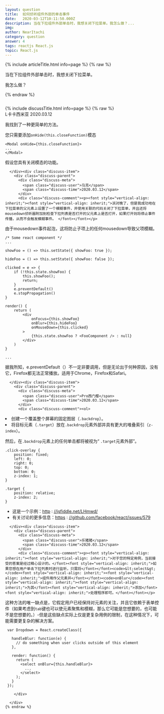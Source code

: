 ```yaml
---
layout: question
title:  如何侦听组件外部的单击事件
date:   2020-03-12T10:11:50.000Z
description: 当在下拉组件外部单击时，我想关闭下拉菜单。我怎么做？...
img: 
author: NearItachi
category: question
answer: 4
tags: reactjs React.js
topic: React.js
---
```

<div class="article-root">
  <div class="article">
    {% include articleTitle.html info=page %}
    {% raw %}
    <div class="article-content"><p><font style="vertical-align: inherit;"><font style="vertical-align: inherit;">当在下拉组件外部单击时，我想关闭下拉菜单。</font></font></p>

<p><font style="vertical-align: inherit;"><font style="vertical-align: inherit;">我怎么做？</font></font></p></div>
    {% endraw %}
  </div>
  <p style="height: 0;width:0;overflow: hidden;"> 第1260篇《如何侦听组件外部的单击事件》来自Winter(https://github.com/aiyld/aiyld.github.io)的站点</p>
  <div class="discuss-wrapper">
    {% include discussTitle.html info=page %}
    {% raw %}
    <div class="discuss-item">
        <div class="discuss-parent">
          <div class="discuss-meta">
            <span class="discuss-user">L卡卡西米亚</span>
            <span class="discuss-time">2020.03.12</span>
          </div>
          <div class="discuss-comment"><p><font style="vertical-align: inherit;"><font style="vertical-align: inherit;">我找到了一种更简单的方法。</font></font></p>

<p><font style="vertical-align: inherit;"><font style="vertical-align: inherit;">您只需要添加</font></font><code>onHide(this.closeFunction)</code><font style="vertical-align: inherit;"><font style="vertical-align: inherit;">模态</font></font></p>

<pre><code>&lt;Modal onHide={this.closeFunction}&gt;<font></font>
...<font></font>
&lt;/Modal&gt;<font></font>
</code></pre>

<p><font style="vertical-align: inherit;"><font style="vertical-align: inherit;">假设您具有关闭模态的功能。</font></font></p></div>
        </div>
        
      </div><div class="discuss-item">
        <div class="discuss-parent">
          <div class="discuss-meta">
            <span class="discuss-user">马克</span>
            <span class="discuss-time">2020.03.12</span>
          </div>
          <div class="discuss-comment"><p><font style="vertical-align: inherit;"><font style="vertical-align: inherit;">派对晚了，但是我成功地在下拉菜单的父元素上设置了一个模糊事件，并使用关联的代码关闭了下拉菜单，并且还将mousedown侦听器附加到检查下拉列表是否打开的父元素上是否打开，如果打开则将停止事件传播，从而不会触发模糊事件。 </font></font></p>

<p><font style="vertical-align: inherit;"><font style="vertical-align: inherit;">由于mousedown事件起泡，这将防止子项上的任何mousedown导致父项模糊。</font></font></p>

<pre><code>/* Some react component */<font></font>
...<font></font>
<font></font>
showFoo = () =&gt; this.setState({ showFoo: true });<font></font>
<font></font>
hideFoo = () =&gt; this.setState({ showFoo: false });<font></font>
<font></font>
clicked = e =&gt; {<font></font>
    if (!this.state.showFoo) {<font></font>
        this.showFoo();<font></font>
        return;<font></font>
    }<font></font>
    e.preventDefault()<font></font>
    e.stopPropagation()<font></font>
}<font></font>
<font></font>
render() {<font></font>
    return (<font></font>
        &lt;div <font></font>
            onFocus={this.showFoo}<font></font>
            onBlur={this.hideFoo}<font></font>
            onMouseDown={this.clicked}<font></font>
        &gt;<font></font>
            {this.state.showFoo ? &lt;FooComponent /&gt; : null}<font></font>
        &lt;/div&gt;<font></font>
    )<font></font>
}<font></font>
<font></font>
...<font></font>
</code></pre>

<p><font style="vertical-align: inherit;"><font style="vertical-align: inherit;">据我所知，e.preventDefault（）不一定非要调用，但是无论出于何种原因，没有它，Firefox都无法正常播放。</font><font style="vertical-align: inherit;">适用于Chrome，Firefox和Safari。</font></font></p></div>
        </div>
        
      </div><div class="discuss-item">
        <div class="discuss-parent">
          <div class="discuss-meta">
            <span class="discuss-user">Pro西门樱</span>
            <span class="discuss-time">2020.03.12</span>
          </div>
          <div class="discuss-comment"><ol>
<li><font style="vertical-align: inherit;"><font style="vertical-align: inherit;">创建一个覆盖整个屏幕的固定图层（</font></font><code>.backdrop</code><font style="vertical-align: inherit;"><font style="vertical-align: inherit;">）。</font></font></li>
<li><font style="vertical-align: inherit;"><font style="vertical-align: inherit;">将目标元素（</font></font><code>.target</code><font style="vertical-align: inherit;"><font style="vertical-align: inherit;">）放在</font></font><code>.backdrop</code><font style="vertical-align: inherit;"><font style="vertical-align: inherit;">元素</font><font style="vertical-align: inherit;">外部</font><font style="vertical-align: inherit;">并具有更大的堆叠索引（</font></font><code>z-index</code><font style="vertical-align: inherit;"><font style="vertical-align: inherit;">）。</font></font></li>
</ol>

<p><font style="vertical-align: inherit;"><font style="vertical-align: inherit;">然后，在</font></font><code>.backdrop</code><font style="vertical-align: inherit;"><font style="vertical-align: inherit;">元素</font><font style="vertical-align: inherit;">上的任何单击</font><font style="vertical-align: inherit;">都将被视为“ </font></font><code>.target</code><font style="vertical-align: inherit;"><font style="vertical-align: inherit;">元素</font><font style="vertical-align: inherit;">外部</font><font style="vertical-align: inherit;">”。</font></font></p>



<pre class="lang-css prettyprint-override"><code>.click-overlay {<font></font>
    position: fixed;<font></font>
    left: 0;<font></font>
    right: 0;<font></font>
    top: 0;<font></font>
    bottom: 0;<font></font>
    z-index: 1;<font></font>
}<font></font>
<font></font>
.target {<font></font>
    position: relative;<font></font>
    z-index: 2;<font></font>
}<font></font>
</code></pre>

<ul>
<li><font style="vertical-align: inherit;"><font style="vertical-align: inherit;">这是一个示例：</font><a href="http://jsfiddle.net/LHmwd/" rel="nofollow"><font style="vertical-align: inherit;">http</font></a><font style="vertical-align: inherit;"> : </font></font><a href="http://jsfiddle.net/LHmwd/" rel="nofollow"><font style="vertical-align: inherit;"><font style="vertical-align: inherit;">//jsfiddle.net/LHmwd/</font></font></a></li>
<li><font style="vertical-align: inherit;"><font style="vertical-align: inherit;">有关讨论的更多信息：</font><a href="https://github.com/facebook/react/issues/579" rel="nofollow"><font style="vertical-align: inherit;">https</font></a><font style="vertical-align: inherit;"> : </font></font><a href="https://github.com/facebook/react/issues/579" rel="nofollow"><font style="vertical-align: inherit;"><font style="vertical-align: inherit;">//github.com/facebook/react/issues/579</font></font></a></li>
</ul></div>
        </div>
        
      </div><div class="discuss-item">
        <div class="discuss-parent">
          <div class="discuss-meta">
            <span class="discuss-user">乐猪猪</span>
            <span class="discuss-time">2020.03.12</span>
          </div>
          <div class="discuss-comment"><p><font style="vertical-align: inherit;"><font style="vertical-align: inherit;">对于您的特定用例，当前接受的答案是经过精心设计的。</font><font style="vertical-align: inherit;">如果您想在用户单击下拉列表时进行监听，只需将</font></font><code>&lt;select&gt;</code><font style="vertical-align: inherit;"><font style="vertical-align: inherit;">组件用作父元素并</font></font><code>onBlur</code><font style="vertical-align: inherit;"><font style="vertical-align: inherit;">为其</font><font style="vertical-align: inherit;">添加</font><font style="vertical-align: inherit;">处理程序即可。</font></font></p>

<p><font style="vertical-align: inherit;"><font style="vertical-align: inherit;">这种方法的唯一缺点是，它假定用户已经保持对元素的关注，并且它依赖于表单控件（如果考虑到</font></font><code>tab</code><font style="vertical-align: inherit;"><font style="vertical-align: inherit;">键也可以使元素聚焦和模糊</font><font style="vertical-align: inherit;">，那么它可能是您想要的，也可能不是您想要的。</font><font style="vertical-align: inherit;">）-但是这些缺点实际上仅是更复杂用例的限制，在这种情况下，可能需要更复杂的解决方案。</font></font></p>

<pre><code> var Dropdown = React.createClass({<font></font>
<font></font>
   handleBlur: function(e) {<font></font>
     // do something when user clicks outside of this element<font></font>
   },<font></font>
<font></font>
   render: function() {<font></font>
     return (<font></font>
       &lt;select onBlur={this.handleBlur}&gt;<font></font>
         ...<font></font>
       &lt;/select&gt;<font></font>
     );<font></font>
   }<font></font>
 });<font></font>
</code></pre></div>
        </div>
        
      </div>
    {% endraw %}
  </div>
<div>
